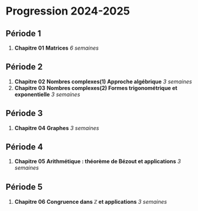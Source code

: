 # Progression 2024-2025

## Période 1
 
1. **Chapitre 01**  **Matrices** _6 semaines_

## Période 2

1. **Chapitre 02**  **Nombres complexes(1) Approche algébrique** _3 semaines_
1. **Chapitre 03**  **Nombres complexes(2) Formes trigonométrique et exponentielle** _3 semaines_

## Période 3

1. **Chapitre 04**  **Graphes** _3 semaines_

## Période 4
1. **Chapitre 05**  **Arithmétique : théorème de Bézout et applications** _3 semaines_

## Période 5
1. **Chapitre 06**  **Congruence dans $\mathbb{Z}$ et applications** _3 semaines_